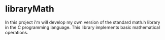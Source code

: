 # libraryMath
In this project i'm will develop my own version of the standard math.h library in the C programming language. This library implements basic mathematical operations.
